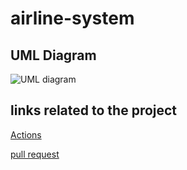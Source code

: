 # airline-system

## UML Diagram

![UML diagram](./assets/lab8.png)

## links related to the project

[Actions]()

[pull request]()
